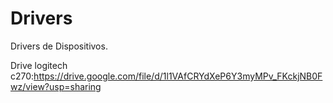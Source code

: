 # Drivers
Drivers de Dispositivos.

Drive logitech c270:https://drive.google.com/file/d/1l1VAfCRYdXeP6Y3myMPv_FKckjNB0Fwz/view?usp=sharing
